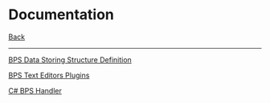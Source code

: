 # Documentation

[Back](../)

---

[BPS Data Storing Structure Definition](bps-data-storing-structure.md)

[BPS Text Editors Plugins](plugins.md)

[C# BPS Handler](csharp-handler.md)
